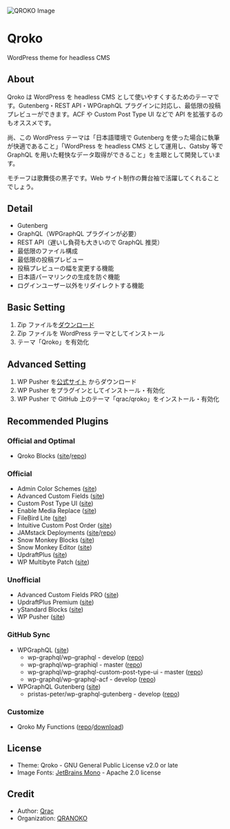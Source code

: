 ![QROKO Image](https://i.gyazo.com/34e95d8b62c171cc7ed6ada24909ad66.png)

# Qroko

WordPress theme for headless CMS

## About

Qroko は WordPress を headless CMS として使いやすくするためのテーマです。Gutenberg・REST API・WPGraphQL プラグインに対応し、最低限の投稿プレビューができます。ACF や Custom Post Type UI などで API を拡張するのもオススメです。

尚、この WordPress テーマは「日本語環境で Gutenberg を使った場合に執筆が快適であること」「WordPress を headless CMS として運用し、Gatsby 等で GraphQL を用いた軽快なデータ取得ができること」を主眼として開発しています。

モチーフは歌舞伎の黒子です。Web サイト制作の舞台袖で活躍してくれることでしょう。

## Detail

- Gutenberg
- GraphQL（WPGraphQL プラグインが必要）
- REST API（遅いし負荷も大きいので GraphQL 推奨）
- 最低限のファイル構成
- 最低限の投稿プレビュー
- 投稿プレビューの幅を変更する機能
- 日本語パーマリンクの生成を防ぐ機能
- ログインユーザー以外をリダイレクトする機能

## Basic Setting

1. Zip ファイルを[ダウンロード](https://github.com/qrac/qroko/archive/master.zip)
2. Zip ファイルを WordPress テーマとしてインストール
3. テーマ「Qroko」を有効化

## Advanced Setting

1. WP Pusher を[公式サイト](https://wppusher.com/) からダウンロード
2. WP Pusher をプラグインとしてインストール・有効化
3. WP Pusher で GitHub 上のテーマ「qrac/qroko」をインストール・有効化

## Recommended Plugins

### Official and Optimal

- Qroko Blocks ([site](https://wordpress.org/plugins/qroko-blocks/)/[repo](https://github.com/qrac/qroko-blocks))

### Official

- Admin Color Schemes ([site](https://ja.wordpress.org/plugins/admin-color-schemes/))
- Advanced Custom Fields ([site](https://ja.wordpress.org/plugins/advanced-custom-fields/))
- Custom Post Type UI ([site](https://ja.wordpress.org/plugins/custom-post-type-ui/))
- Enable Media Replace ([site](https://ja.wordpress.org/plugins/enable-media-replace/))
- FileBird Lite ([site](https://ja.wordpress.org/plugins/filebird/))
- Intuitive Custom Post Order ([site](https://ja.wordpress.org/plugins/intuitive-custom-post-order/))
- JAMstack Deployments ([site](https://ja.wordpress.org/plugins/wp-jamstack-deployments/)/[repo](https://github.com/crgeary/wp-jamstack-deployments))
- Snow Monkey Blocks ([site](https://ja.wordpress.org/plugins/snow-monkey-blocks/))
- Snow Monkey Editor ([site](https://ja.wordpress.org/plugins/snow-monkey-editor/))
- UpdraftPlus ([site](https://ja.wordpress.org/plugins/updraftplus/))
- WP Multibyte Patch ([site](https://ja.wordpress.org/plugins/wp-multibyte-patch/))

### Unofficial

- Advanced Custom Fields PRO ([site](https://www.advancedcustomfields.com/pro/))
- UpdraftPlus Premium ([site](https://updraftplus.com/shop/))
- yStandard Blocks ([site](https://wp-ystandard.com/plugins/ystandard-blocks/))
- WP Pusher ([site](https://wppusher.com/))

### GitHub Sync

- WPGraphQL ([site](https://www.wpgraphql.com/))
  - wp-graphql/wp-graphql - develop ([repo](https://github.com/wp-graphql/wp-graphql))
  - wp-graphql/wp-graphiql - master ([repo](https://github.com/wp-graphql/wp-graphiql))
  - wp-graphql/wp-graphql-custom-post-type-ui - master ([repo](https://github.com/wp-graphql/wp-graphql-custom-post-type-ui))
  - wp-graphql/wp-graphql-acf - develop ([repo](https://github.com/wp-graphql/wp-graphql-acf))
- WPGraphQL Gutenberg ([site](https://wp-graphql-gutenberg.netlify.app/))
  - pristas-peter/wp-graphql-gutenberg - develop ([repo](https://github.com/pristas-peter/wp-graphql-gutenberg))

### Customize

- Qroko My Functions ([repo](https://github.com/qrac/qroko-my-functions)/[download](https://github.com/qrac/qroko-my-functions/archive/master.zip))

## License

- Theme: Qroko - GNU General Public License v2.0 or late
- Image Fonts: [JetBrains Mono](https://www.jetbrains.com/lp/mono/) - Apache 2.0 license

## Credit

- Author: [Qrac](https://qrac.jp)
- Organization: [QRANOKO](https://qranoko.jp)

